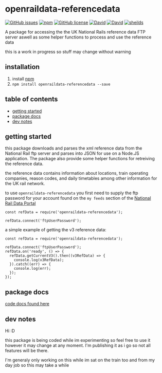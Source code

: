 # openraildata-referencedata

[![GitHub issues](https://img.shields.io/github/issues/CarbonCollins/openraildata-referencedata-nodejs.svg)](https://github.com/CarbonCollins/openraildata-referencedata-nodejs/issues)
[![npm](https://img.shields.io/npm/v/openraildata-referencedata.svg)](https://www.npmjs.com/package/openraildata-referencedata)
[![GitHub license](https://img.shields.io/badge/license-MIT-blue.svg)](https://raw.githubusercontent.com/CarbonCollins/openraildata-referencedata-nodejs/master/LICENSE)
[![David](https://img.shields.io/david/CarbonCollins/openraildata-referencedata-nodejs.svg)]()
[![David](https://img.shields.io/david/dev/CarbonCollins/openraildata-referencedata-nodejs.svg)]()
[![sheilds](https://img.shields.io/badge/status-WIP-yellow.svg)](https://img.shields.io/badge/status-WIP-yellow.svg)

A package for accessing the the UK National Rails reference data FTP server aswell as some helper functions to process and use the reference data

this is a work in progress so stuff may change without warning

## installation
1. install [npm](https://nodejs.org "npm homepage")
2. `npm install openraildata-referencedata --save`

## table of contents
- [getting started](#getting-started)
- [package docs](#package-docs)
- [dev notes](#dev-notes)

## getting started

this package downloads and parses the xml reference data from the National Rail ftp server and parses into JSON for use on a Node.JS application. The package also provide some helper functions for retreiving the reference data.

the reference data contains information about locations, train operating companies, reason codes, and daily timetables among other information for the UK rail network.

to use `openraildata-referencedata` you first need to supply the ftp password for your account found on the `my feeds` section of the [National Rail Data Portal](https://datafeeds.nationalrail.co.uk/darwin/index.html#/filter) 
```
const refData = require('openraildata-referencedata');

refData.connect('ftpUserPassword');
```

a simple example of getting the v3 reference data:
```
const refData = require('openraildata-referencedata');

refData.connect('ftpUserPassword');
refData.on('ready', () => {
  refData.getCurrentV3().then((v3RefData) => {
    console.log(v3RefData);
  }).catch((err) => {
    console.log(err);
  });
});
```

## package docs

<a href="./docs/refData.md">code docs found here</a>

## dev notes

Hi :D

this package is being coded while im experimenting so feel free to use it however it may change at any moment. I'm publishing it as i go so not all features will be there.

I'm generaly only working on this while im sat on the train too and from my day job so this may take a while